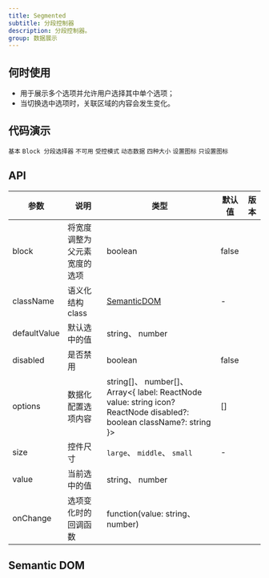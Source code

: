 ```yaml
---
title: Segmented
subtitle: 分段控制器
description: 分段控制器。
group: 数据展示
---
```


## 何时使用

- 用于展示多个选项并允许用户选择其中单个选项；
- 当切换选中选项时，关联区域的内容会发生变化。

## 代码演示

<!-- prettier-ignore -->
<code src="./demo/basic.tsx">基本</code>
<code src="./demo/block.tsx">Block 分段选择器</code>
<code src="./demo/disabled.tsx">不可用</code>
<code src="./demo/controlled.tsx">受控模式</code>
<code src="./demo/dynamic.tsx">动态数据</code>
<code src="./demo/size.tsx">四种大小</code>
<code src="./demo/with-icon.tsx">设置图标</code>
<code src="./demo/icon-only.tsx">只设置图标</code>

## API

| 参数 | 说明 | 类型 | 默认值 | 版本 |
| --- | --- | --- | --- | --- |
| block | 将宽度调整为父元素宽度的选项 | boolean | false |  |
| className | 语义化结构 class | [SemanticDOM](#semantic-dom) | - |  |
| defaultValue | 默认选中的值 | string、 number |  |  |
| disabled | 是否禁用 | boolean | false |  |
| options | 数据化配置选项内容 | string\[]、 number\[]、 Array&lt;{ label: ReactNode value: string icon? ReactNode disabled?: boolean className?: string }> | \[] |  |
| size | 控件尺寸 | `large`、 `middle`、 `small` | - |  |
| value | 当前选中的值 | string、 number |  |  |
| onChange | 选项变化时的回调函数 | function(value: string、 number) |  |  |

## Semantic DOM

<code src="./demo/_semantic.tsx" simplify></code>
